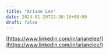 ```yaml
---
title: "Ariane Lee"
date: 2024-01-29T22:30:10+08:00
draft: false
---
```


[https://www.linkedin.com/in/arianelee/](https://www.linkedin.com/in/arianelee/)
